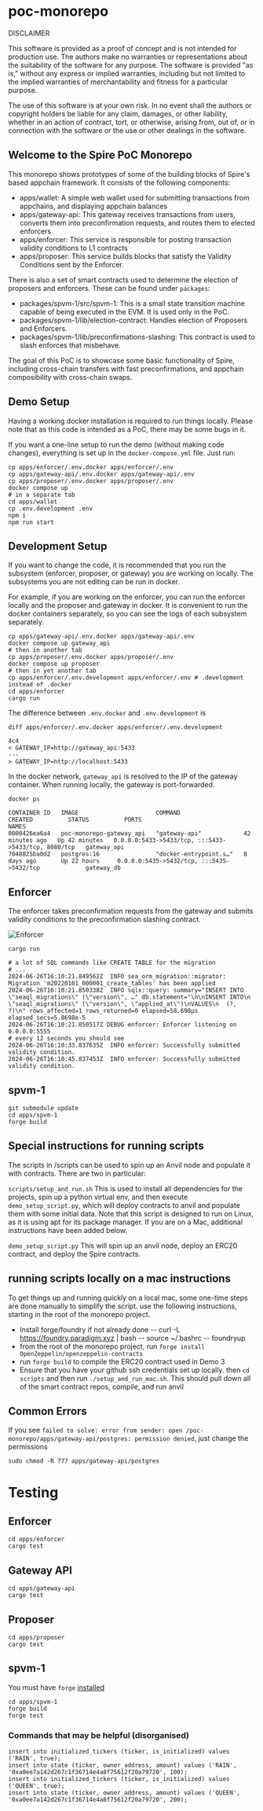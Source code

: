 # poc-monorepo

DISCLAIMER

This software is provided as a proof of concept and is not intended for production use. The authors make no warranties or representations about the suitability of the software for any purpose. The software is provided "as is," without any express or implied warranties, including but not limited to the implied warranties of merchantability and fitness for a particular purpose.

The use of this software is at your own risk. In no event shall the authors or copyright holders be liable for any claim, damages, or other liability, whether in an action of contract, tort, or otherwise, arising from, out of, or in connection with the software or the use or other dealings in the software.

## Welcome to the Spire PoC Monorepo

This monorepo shows prototypes of some of the building blocks of Spire's based appchain framework. It consists of the following components:

- apps/wallet: A simple web wallet used for submitting transactions from appchains, and displaying appchain balances
- apps/gateway-api: This gateway receives transactions from users, converts them into preconfirmation requests, and routes them to elected enforcers
- apps/enforcer: This service is responsible for posting transaction validity conditions to L1 contracts
- apps/proposer: This service builds blocks that satisfy the Validity Conditions sent by the Enforcer.

There is also a set of smart contracts used to determine the election of proposers and enforcers. These can be found under `packages`:
- packages/spvm-1/src/spvm-1: This is a small state transition machine capable of being executed in the EVM. It is used only in the PoC.
- packages/spvm-1/lib/election-contract: Handles election of Proposers and Enforcers.
- packages/spvm-1/lib/preconfirmations-slashing: This contract is used to slash enforces that misbehave.

The goal of this PoC is to showcase some basic functionality of Spire, including cross-chain transfers with fast preconfirmations, and appchain composibility with cross-chain swaps.


## Demo Setup

Having a working docker installation is required to run things locally.
Please note that as this code is intended as a PoC, there may be some bugs in it.

If you want a one-line setup to run the demo (without making code changes), everything is set up in the `docker-compose.yml` file. Just run:

```shell
cp apps/enforcer/.env.docker apps/enforcer/.env
cp apps/gateway-api/.env.docker apps/gateway-api/.env
cp apps/proposer/.env.docker apps/proposer/.env
docker compose up
# in a separate tab
cd apps/wallet
cp .env.development .env
npm i
npm run start
```

## Development Setup

If you want to change the code, it is recommended that you run the subsystem (enforcer, proposer, or gateway) you are working on locally. The subsystems you are not editing can be run in docker.

For example, if you are working on the enforcer, you can run the enforcer locally and the proposer and gateway in docker. It is convenient to run the docker containers separately, so you can see the logs of each subsystem separately.

```shell
cp apps/gateway-api/.env.docker apps/gateway-api/.env
docker compose up gateway_api
# then in another tab
cp apps/proposer/.env.docker apps/proposer/.env
docker compose up proposer
# then in yet another tab
cp apps/enforcer/.env.development apps/enforcer/.env # .development instead of .docker
cd apps/enforcer
cargo run
```

The difference between `.env.docker` and `.env.development` is

```shell
diff apps/enforcer/.env.docker apps/enforcer/.env.development

4c4
< GATEWAY_IP=http://gateway_api:5433
---
> GATEWAY_IP=http://localhost:5433
```

In the docker network, `gateway_api` is resolved to the IP of the gateway container. When running locally, the gateway is port-forwarded.

```shell
docker ps

CONTAINER ID   IMAGE                      COMMAND                  CREATED          STATUS          PORTS                                                 NAMES
0000426ea6a4   poc-monorepo-gateway_api   "gateway-api"            42 minutes ago   Up 42 minutes   0.0.0.0:5433->5433/tcp, :::5433->5433/tcp, 8080/tcp   gateway_api
7048825ba0d2   postgres:16                "docker-entrypoint.s…"   8 days ago       Up 22 hours     0.0.0.0:5435->5432/tcp, :::5435->5432/tcp             gateway_db
```

## Enforcer

The enforcer takes preconfirmation requests from the gateway and submits validity conditions to the preconfirmation slashing contract.

<!-- image -->

![Enforcer](docs_assets/poc-architecture.png)

```shell
cargo run

# a lot of SQL commands like CREATE TABLE for the migration
# ...
2024-06-26T16:10:21.849562Z  INFO sea_orm_migration::migrator: Migration 'm20220101_000001_create_tables' has been applied
2024-06-26T16:10:21.850338Z  INFO sqlx::query: summary="INSERT INTO \"seaql_migrations\" (\"version\", …" db.statement="\n\nINSERT INTO\n  \"seaql_migrations\" (\"version\", \"applied_at\")\nVALUES\n  (?, ?)\n" rows_affected=1 rows_returned=0 elapsed=58.698µs elapsed_secs=5.8698e-5
2024-06-26T16:10:21.850517Z DEBUG enforcer: Enforcer listening on 0.0.0.0:5555
# every 12 seconds you should see
2024-06-26T16:10:33.837635Z  INFO enforcer: Successfully submitted validity condition.
2024-06-26T16:10:45.837453Z  INFO enforcer: Successfully submitted validity condition.
```

## spvm-1

```shell
git submodule update
cd apps/spvm-1
forge build
```

## Special instructions for running scripts

The scripts in /scripts can be used to spin up an Anvil node and populate it with contracts. There are two in particular:

`scripts/setup_and_run.sh`
This is used to install all dependencies for the projects, spin up a python virtual env, and then execute `demo_setup_script.py`, which will deploy contracts to anvil and populate them with some initial data. Note that this script is designed to run on Linux, as it is using apt for its package manager. If you are on a Mac, additional instructions have been added below.

`demo_setup_script.py`
This will spin up an anvil node, deploy an ERC20 contract, and deploy the Spire contracts.

## running scripts locally on a mac instructions

To get things up and running quickly on a local mac, some one-time steps are done manually to simplify the script. use the following instructions, starting in the root of the monorepo project.

- Install forge/foundry if not already done
  -- curl -L https://foundry.paradigm.xyz | bash
  -- source ~/.bashrc
  -- foundryup
- from the root of the monorepo project, run `forge install OpenZeppelin/openzeppelin-contracts`
- run `forge build` to compile the ERC20 contract used in Demo 3
- Ensure that you have your github ssh credentials set up locally. then `cd scripts` and then run `./setup_and_run_mac.sh`. This should pull down all of the smart contract repos, compile, and run anvil

## Common Errors

If you see `failed to solve: error from sender: open /poc-monorepo/apps/gateway-api/postgres: permission denied`, just change the permissions

```shell
sudo chmod -R 777 apps/gateway-api/postgres
```

# Testing

## Enforcer

```shell
cd apps/enforcer
cargo test
```

## Gateway API

```shell
cd apps/gateway-api
cargo test
```

## Proposer

```shell
cd apps/proposer
cargo test
```

## spvm-1

You must have `forge` [installed](https://book.getfoundry.sh/getting-started/installation)

```shell
cd apps/spvm-1
forge build
forge test
```

### Commands that may be helpful (disorganised)

```
insert into initialized_tickers (ticker, is_initialized) values ('RAIN', true);
insert into state (ticker, owner_address, amount) values ('RAIN', '0xa0ee7a142d267c1f36714e4a8f75612f20a79720', 100);
insert into initialized_tickers (ticker, is_initialized) values ('QUEEN', true);
insert into state (ticker, owner_address, amount) values ('QUEEN', '0xa0ee7a142d267c1f36714e4a8f75612f20a79720', 200);
```
